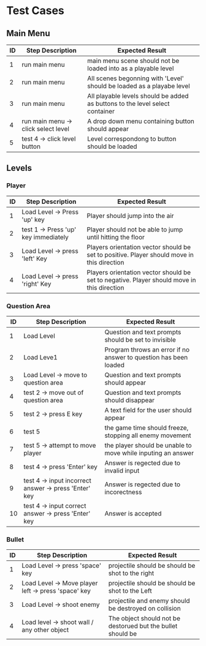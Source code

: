 # Test Cases

## Main Menu

| ID | Step Description | Expected Result | 
| -- | ---------------- | --------------- |
|1| run main menu | main menu scene should not be loaded into as a playable level |
|2| run main menu | All scenes begonning with 'Level' should be loaded as a playabe level |
|3| run main menu | All playable levels should be added as buttons to the level select container |
|4| run main menu -> click select level | A drop down menu containing button should appear |
|5| test 4 -> click level button | Level correspondong to button should be loaded

## Levels


### Player

| ID | Step Description | Expected Result | 
|----| ---------------- | --------------- |
|1| Load Level -> Press 'up' key | Player should jump into the air |
|2| test 1 -> Press 'up' key immediately | Player should not be able to jump until hitting the floor |
|3| Load Level -> press 'left' Key | Players orientation vector should be set to positive. Player should move in this direction |
|4| Load Level -> press 'right' Key | Players orientation vector should be set to negative. Player should move in this direction |

### Question Area
| ID | Step Description | Expected Result | 
|----| ---------------- | --------------- |
|1| Load Level | Question and text prompts should be set to invisible |
|2| Load Leve1 | Program throws an error if no answer to question has been loaded |
|3| Load Level -> move to question area | Question and text prompts should appear |
|4| test 2 -> move out of question area | Question and text prompts should disappear |
|5| test 2 -> press E key | A text field for the user should appear |
|6| test 5 | the game time should freeze, stopping all enemy movement |
|7| test 5 -> attempt to move player | the player should be unable to move while inputing an answer |
|8| test 4 -> press 'Enter' key | Answer is regected due to invalid input |
|9| test 4 -> input incorrect answer -> press 'Enter' key | Answer is regected due to incorectness |
|10| test 4 -> input correct answer -> press 'Enter' key | Answer is accepted |

### Bullet

| ID | Step Description | Expected Result | 
|----| ---------------- | --------------- |
|1| Load Level -> press 'space' key| projectile should be should be shot to the right |
|2| Load Level -> Move player left -> press 'space' key| projectile should be should be shot to the Left |
|3| Load Level -> shoot enemy| projectile and enemy should be destroyed on collision |
|4| Load level -> shoot wall / any other object | The object should not be destorued but the bullet should be |







